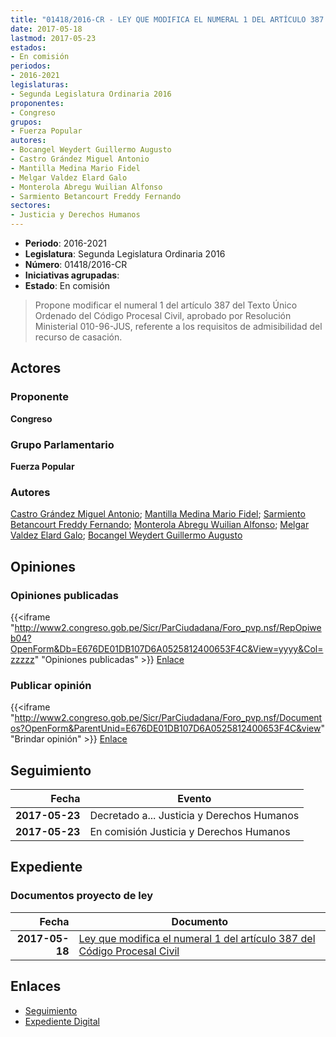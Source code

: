 ```yaml
---
title: "01418/2016-CR - LEY QUE MODIFICA EL NUMERAL 1 DEL ARTÍCULO 387 DEL CÓDIGO PROCESAL CIVIL"
date: 2017-05-18
lastmod: 2017-05-23
estados:
- En comisión
periodos:
- 2016-2021
legislaturas:
- Segunda Legislatura Ordinaria 2016
proponentes:
- Congreso
grupos:
- Fuerza Popular
autores:
- Bocangel Weydert Guillermo Augusto
- Castro Grández Miguel Antonio
- Mantilla Medina Mario Fidel
- Melgar Valdez Elard Galo
- Monterola Abregu Wuilian Alfonso
- Sarmiento Betancourt Freddy Fernando
sectores:
- Justicia y Derechos Humanos
---
```

- **Periodo**: 2016-2021
- **Legislatura**: Segunda Legislatura Ordinaria 2016
- **Número**: 01418/2016-CR
- **Iniciativas agrupadas**: 
- **Estado**: En comisión

> Propone modificar el numeral 1 del artículo 387 del Texto Único Ordenado del Código Procesal Civil, aprobado por Resolución Ministerial 010-96-JUS, referente a los requisitos de admisibilidad del recurso de casación.


## Actores

### Proponente

**Congreso**

### Grupo Parlamentario

**Fuerza Popular**

### Autores

[Castro Grández Miguel Antonio](mailto:mailto:macastro@congreso.gob.pe); [Mantilla Medina Mario Fidel](mailto:mailto:mmantilla@congreso.gob.pe); [Sarmiento Betancourt Freddy Fernando](mailto:mailto:fsarmiento@congreso.gob.pe); [Monterola Abregu Wuilian Alfonso](mailto:mailto:wmonterola@congreso.gob.pe); [Melgar Valdez Elard Galo](mailto:mailto:emelgar@congreso.gob.pe); [Bocangel Weydert Guillermo Augusto](mailto:mailto:gbocangel@congreso.gob.pe)

## Opiniones

### Opiniones publicadas

{{<iframe "http://www2.congreso.gob.pe/Sicr/ParCiudadana/Foro_pvp.nsf/RepOpiweb04?OpenForm&Db=E676DE01DB107D6A0525812400653F4C&View=yyyy&Col=zzzzz" "Opiniones publicadas" >}}
[Enlace](http://www2.congreso.gob.pe/Sicr/ParCiudadana/Foro_pvp.nsf/RepOpiweb04?OpenForm&Db=E676DE01DB107D6A0525812400653F4C&View=yyyy&Col=zzzzz)

### Publicar opinión

{{<iframe "http://www2.congreso.gob.pe/Sicr/ParCiudadana/Foro_pvp.nsf/Documentos?OpenForm&ParentUnid=E676DE01DB107D6A0525812400653F4C&view" "Brindar opinión" >}}
[Enlace](http://www2.congreso.gob.pe/Sicr/ParCiudadana/Foro_pvp.nsf/Documentos?OpenForm&ParentUnid=E676DE01DB107D6A0525812400653F4C&view)


## Seguimiento

| Fecha | Evento |
|------:|--------|
| **2017-05-23** | Decretado a... Justicia y Derechos Humanos |
| **2017-05-23** | En comisión Justicia y Derechos Humanos |

## Expediente

### Documentos proyecto de ley

| Fecha | Documento |
|------:|-----------|
| **2017-05-18** | [Ley que modifica el numeral 1 del artículo 387 del Código Procesal Civil](http://www.leyes.congreso.gob.pe/Documentos/2016_2021/Proyectos_de_Ley_y_de_Resoluciones_Legislativas/PL0141820170518.pdf) |

## Enlaces

- [Seguimiento](http://www2.congreso.gob.pe/Sicr/TraDocEstProc/CLProLey2016.nsf/f7fff46988ca05b1052578e100829cc7/9dc4d0eb7ff073ab05258124006d7356?OpenDocument)
- [Expediente Digital](http://www2.congreso.gob.pe/Sicr/TraDocEstProc/Expvirt_2011.nsf/visbusqptramdoc1621/01418?opendocument)

